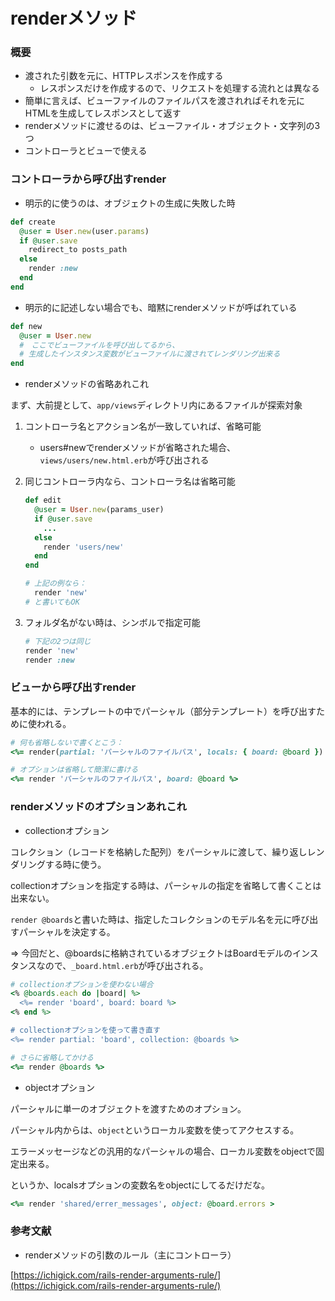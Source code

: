 # renderメソッド

### 概要

- 渡された引数を元に、HTTPレスポンスを作成する
    - レスポンスだけを作成するので、リクエストを処理する流れとは異なる
- 簡単に言えば、ビューファイルのファイルパスを渡されればそれを元にHTMLを生成してレスポンスとして返す
- renderメソッドに渡せるのは、ビューファイル・オブジェクト・文字列の3つ
- コントローラとビューで使える

### コントローラから呼び出すrender

- 明示的に使うのは、オブジェクトの生成に失敗した時

```ruby
def create
  @user = User.new(user.params)
  if @user.save
    redirect_to posts_path
  else
    render :new
  end
end
```

- 明示的に記述しない場合でも、暗黙にrenderメソッドが呼ばれている

```ruby
def new
  @user = User.new
  #　ここでビューファイルを呼び出してるから、
  # 生成したインスタンス変数がビューファイルに渡されてレンダリング出来る
end
```

- renderメソッドの省略あれこれ

まず、大前提として、`app/views`ディレクトリ内にあるファイルが探索対象

1. コントローラ名とアクション名が一致していれば、省略可能
    - users#newでrenderメソッドが省略された場合、`views/users/new.html.erb`が呼び出される
2. 同じコントローラ内なら、コントローラ名は省略可能
    
    ```ruby
    def edit
      @user = User.new(params_user)
      if @user.save
        ...
      else
        render 'users/new'
      end
    end

    # 上記の例なら：
      render 'new'
    # と書いてもOK
    ```
    
3. フォルダ名がない時は、シンボルで指定可能
    
    ```ruby
    # 下記の2つは同じ
    render 'new'
    render :new
    ```
    

### ビューから呼び出すrender

基本的には、テンプレートの中でパーシャル（部分テンプレート）を呼び出すために使われる。

```ruby
# 何も省略しないで書くとこう：
<%= render(partial: 'パーシャルのファイルパス', locals: { board: @board }) %>

# オプションは省略して簡潔に書ける
<%= render 'パーシャルのファイルパス', board: @board %>
```

### renderメソッドのオプションあれこれ

- collectionオプション

コレクション（レコードを格納した配列）をパーシャルに渡して、繰り返しレンダリングする時に使う。

collectionオプションを指定する時は、パーシャルの指定を省略して書くことは出来ない。

`render @boards`と書いた時は、指定したコレクションのモデル名を元に呼び出すパーシャルを決定する。

⇒ 今回だと、@boardsに格納されているオブジェクトはBoardモデルのインスタンスなので、`_board.html.erb`が呼び出される。

```ruby
# collectionオプションを使わない場合
<% @boards.each do |board| %>
  <%= render 'board', board: board %>
<% end %>

# collectionオプションを使って書き直す
<%= render partial: 'board', collection: @boards %>

# さらに省略してかける
<%= render @boards %>
```

- objectオプション

パーシャルに単一のオブジェクトを渡すためのオプション。

パーシャル内からは、`object`というローカル変数を使ってアクセスする。

エラーメッセージなどの汎用的なパーシャルの場合、ローカル変数をobjectで固定出来る。

というか、localsオプションの変数名をobjectにしてるだけだな。

```ruby
<%= render 'shared/errer_messages', object: @board.errors >
```

### 参考文献

- renderメソッドの引数のルール（主にコントローラ）

[https://ichigick.com/rails-render-arguments-rule/](https://ichigick.com/rails-render-arguments-rule/)
